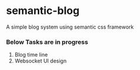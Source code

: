 semantic-blog
=============

A simple blog system using semantic css framework

### Below Tasks are in progress
1.  Blog time line
2.  Websocket UI design
